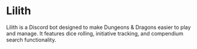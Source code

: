 # Lilith
Lilith is a Discord bot designed to make Dungeons &amp; Dragons easier to play and manage. It features dice rolling, initiative tracking, and compendium search functionality.
